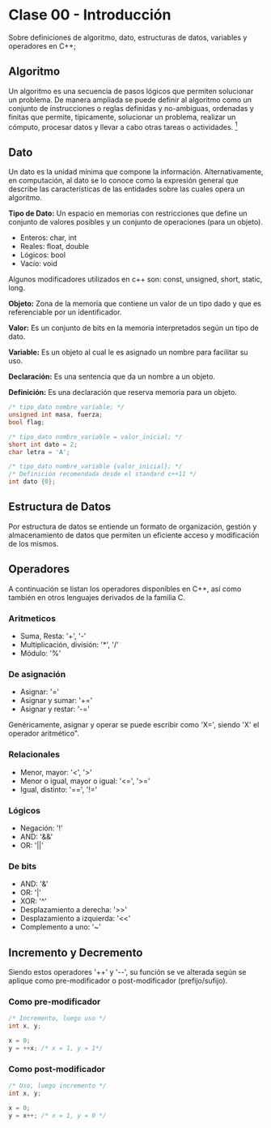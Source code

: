 # Clase 00 - Introducción

Sobre definiciones de algoritmo, dato, estructuras de datos, variables y
operadores en C++;

## Algoritmo

Un algoritmo es una secuencia de pasos lógicos que permiten solucionar un
problema. De manera ampliada se puede definir al algoritmo como un conjunto de
instrucciones o reglas definidas y no-ambiguas, ordenadas y finitas que permite,
típicamente, solucionar un problema, realizar un cómputo, procesar datos y
llevar a cabo otras tareas o actividades. [<sup>1</sup>](https://dle.rae.es/?w=algoritmo&origen=REDLE)

## Dato

Un dato es la unidad mínima que compone la información. Alternativamente, en
computación, al dato se lo conoce como la expresión general que describe las características de las entidades sobre las cuales opera un algoritmo. 

**Tipo de Dato:** Un espacio en memorias con restricciones que define un conjunto de valores posibles y un conjunto de operaciones (para un objeto).

+ Enteros: char, int
+ Reales: float, double
+ Lógicos: bool
+ Vacío: void

Algunos modificadores utilizados en c++ son: const, unsigned, short, static, long.

**Objeto:** Zona de la memoria que contiene un valor de un tipo dado y que es
referenciable por un identificador.

**Valor:** Es un conjunto de bits en la memoria interpretados según un tipo
de dato.

**Variable:** Es un objeto al cual le es asignado un nombre para facilitar su
uso.

**Declaración:** Es una sentencia que da un nombre a un objeto.

**Definición:** Es una declaración que reserva memoria para un objeto.

``` cpp
/* tipo_dato nombre_variable; */
unsigned int masa, fuerza;
bool flag;

/* tipo_dato nombre_variable = valor_inicial; */
short int dato = 2;
char letra = 'A';

/* tipo_dato nombre_variable {valor_inicial}; */
/* Definición recomendada desde el standard c++11 */
int dato {0};
```

## Estructura de Datos

Por estructura de datos se entiende un formato de organización, gestión y
almacenamiento de datos que permiten un eficiente acceso y modificación de los
mismos. 

## Operadores

A continuación se listan los operadores disponibles en C++, así como también en otros lenguajes derivados de la familia C.

### Aritmeticos

+ Suma, Resta: '+', '-'
+ Multiplicación, división:  '\*', '/'
+ Módulo: '%'

### De asignación

+ Asignar: '=' 
+ Asignar y sumar: '+='
+ Asignar y restar: '-='

Genéricamente, asignar y operar se puede escribir como 'X=', siendo 'X' el operador aritmético".

### Relacionales

+ Menor, mayor: '<', '>'
+ Menor o igual, mayor o igual: '<=', '>='
+ Igual, distinto: '==', '!='

### Lógicos

+ Negación: '!'
+ AND: '&&'
+ OR:  '||'

### De bits

+ AND: '&'
+ OR: '|'
+ XOR: '^'
+ Desplazamiento a derecha: '>>'
+ Desplazamiento a izquierda: '<<'
+ Complemento a uno: '~'

## Incremento y Decremento

Siendo estos operadores '++' y '--', su función se ve alterada según se aplique como pre-modificador o post-modificador (prefijo/sufijo).

### Como pre-modificador
``` cpp
/* Incremento, luego uso */
int x, y;

x = 0;
y = ++x; /* x = 1, y = 1*/
```

### Como post-modificador
``` cpp
/* Uso, luego incremento */
int x, y;

x = 0;
y = x++; /* x = 1, y = 0 */
```

